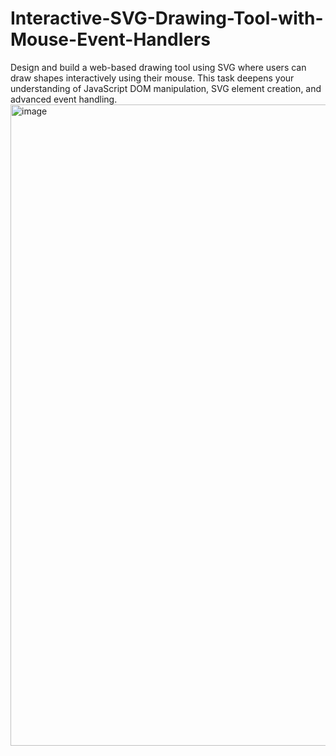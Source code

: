# Interactive-SVG-Drawing-Tool-with-Mouse-Event-Handlers
Design and build a web-based drawing tool using SVG where users can draw shapes interactively using their mouse. This task deepens your understanding of JavaScript DOM manipulation, SVG element creation, and advanced event handling.
<img width="1918" height="1026" alt="image" src="https://github.com/user-attachments/assets/35df647e-361a-48ed-a812-572a13adaee0" />
